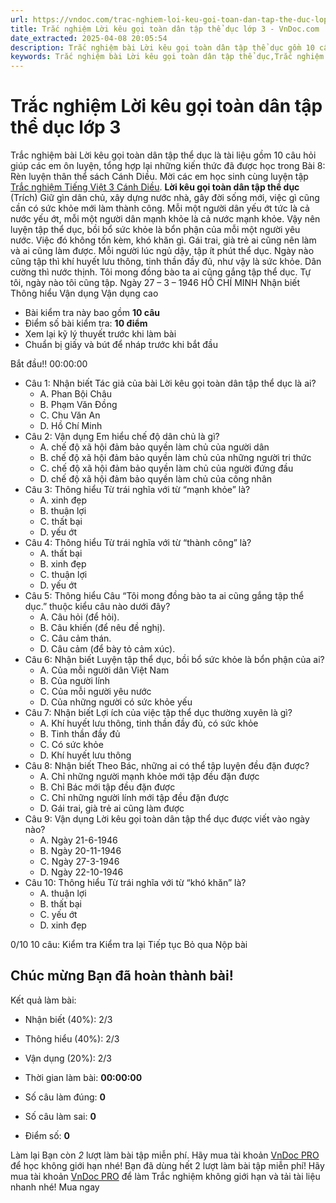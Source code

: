 ```yaml
---
url: https://vndoc.com/trac-nghiem-loi-keu-goi-toan-dan-tap-the-duc-lop-3-325671
title: Trắc nghiệm Lời kêu gọi toàn dân tập thể dục lớp 3 - VnDoc.com
date_extracted: 2025-04-08 20:05:54
description: Trắc nghiệm bài Lời kêu gọi toàn dân tập thể dục gồm 10 câu hỏi trắc nghiệm Tiếng Việt lớp 3 sách Cánh Diều sẽ giúp các bạn học sinh ôn tập và củng cố kiến thức được học hiệu quả hơn.
keywords: Trắc nghiệm bài Lời kêu gọi toàn dân tập thể dục,Trắc nghiệm Lời kêu gọi toàn dân tập thể dục,Trắc nghiệm bài Lời kêu gọi toàn dân tập thể dục lớp 3,Trắc nghiệm bài Lời kêu gọi toàn dân tập thể dục lớp 3 Cánh Diều,soạn bài Lời kêu gọi toàn dân tập thể dục,Tiếng Việt lớp 3 Cánh Diều,Tiếng Việt lớp 3
---
```


# Trắc nghiệm Lời kêu gọi toàn dân tập thể dục lớp 3
Trắc nghiệm bài Lời kêu gọi toàn dân tập thể dục là tài liệu gồm 10 câu hỏi giúp các em ôn luyện, tổng hợp lại những kiến thức đã được học trong Bài 8: Rèn luyện thân thể sách Cánh Diều. Mời các em học sinh cùng luyện tập [Trắc nghiệm Tiếng Việt 3 Cánh Diều](<https://vndoc.com/trac-nghiem-tieng-viet-3-canh-dieu>).
**Lời kêu gọi toàn dân tập thể dục**
\(Trích\)
Giữ gìn dân chủ, xây dựng nước nhà, gây đời sống mới, việc gì cũng cần có sức khỏe mới làm thành công. Mỗi một người dân yếu ớt tức là cả nước yếu ớt, mỗi một người dân mạnh khỏe là cả nước mạnh khỏe.
Vậy nên luyện tập thể dục, bồi bổ sức khỏe là bổn phận của mỗi một người yêu nước. Việc đó không tốn kèm, khó khăn gì. Gái trai, già trẻ ai cũng nên làm và ai cũng làm được. Mỗi người lúc ngủ dậy, tập ít phút thể dục. Ngày nào cũng tập thì khí huyết lưu thông, tinh thần đầy đủ, như vậy là sức khỏe. Dân cường thì nước thịnh.
Tôi mong đồng bào ta ai cũng gắng tập thể dục. Tự tôi, ngày nào tôi cũng tập.
Ngày 27 – 3 – 1946
HỒ CHÍ MINH
Nhận biết Thông hiểu Vận dụng Vận dụng cao
  * Bài kiểm tra này bao gồm **10 câu**
  * Điểm số bài kiểm tra: **10 điểm**
  * Xem lại kỹ lý thuyết trước khi làm bài
  * Chuẩn bị giấy và bút để nháp trước khi bắt đầu

Bắt đầu\!\!
00:00:00
  * Câu 1:  Nhận biết
Tác giả của bài Lời kêu gọi toàn dân tập thể dục là ai?
    * A. Phan Bội Châu 
    * B. Phạm Văn Đồng 
    * C. Chu Văn An 
    * D. Hồ Chí Minh 
  * Câu 2:  Vận dụng
Em hiểu chế độ dân chủ là gì?
    * A. chế độ xã hội đảm bảo quyền làm chủ của người dân 
    * B. chế độ xã hội đảm bảo quyền làm chủ của những người tri thức 
    * C. chế độ xã hội đảm bảo quyền làm chủ của người đứng đầu 
    * D. chế độ xã hội đảm bảo quyền làm chủ của công nhân 
  * Câu 3:  Thông hiểu
Từ trái nghĩa với từ “mạnh khỏe” là?
    * A. xinh đẹp 
    * B. thuận lợi 
    * C. thất bại 
    * D. yếu ớt 
  * Câu 4:  Thông hiểu
Từ trái nghĩa với từ “thành công” là?
    * A. thất bại 
    * B. xinh đẹp 
    * C. thuận lợi 
    * D. yếu ớt 
  * Câu 5:  Thông hiểu
Câu “Tôi mong đồng bào ta ai cũng gắng tập thể dục.” thuộc kiểu câu nào dưới đây?
    * A. Câu hỏi \(để hỏi\). 
    * B. Câu khiến \(để nêu đề nghị\). 
    * C. Câu cảm thán. 
    * D. Câu cảm \(để bày tỏ cảm xúc\). 
  * Câu 6:  Nhận biết
Luyện tập thể dục, bồi bổ sức khỏe là bổn phận của ai?
    * A. Của mỗi người dân Việt Nam 
    * B. Của người lính 
    * C. Của mỗi người yêu nước 
    * D. Của những người có sức khỏe yếu 
  * Câu 7:  Nhận biết
Lợi ích của việc tập thể dục thường xuyên là gì?
    * A. Khí huyết lưu thông, tinh thần đầy đủ, có sức khỏe 
    * B. Tinh thần đầy đủ 
    * C. Có sức khỏe 
    * D. Khí huyết lưu thông 
  * Câu 8:  Nhận biết
Theo Bác, những ai có thể tập luyện đều đặn được?
    * A. Chỉ những người mạnh khỏe mới tập đều đặn được 
    * B. Chỉ Bác mới tập đều đặn được 
    * C. Chỉ những người lính mới tập đều đặn được 
    * D. Gái trai, già trẻ ai cũng làm được 
  * Câu 9:  Vận dụng
Lời kêu gọi toàn dân tập thể dục được viết vào ngày nào?
    * A. Ngày 21-6-1946 
    * B. Ngày 20-11-1946 
    * C. Ngày 27-3-1946 
    * D. Ngày 22-10-1946 
  * Câu 10:  Thông hiểu
Từ trái nghĩa với từ “khó khăn” là?
    * A. thuận lợi 
    * B. thất bại 
    * C. yếu ớt 
    * D. xinh đẹp 

0/10
10 câu:
Kiểm tra Kiểm tra lại Tiếp tục Bỏ qua Nộp bài
## Chúc mừng Bạn đã hoàn thành bài\!
Kết quả làm bài:
  * Nhận biết \(40%\):
2/3
  * Thông hiểu \(40%\):
2/3
  * Vận dụng \(20%\):
2/3

  * Thời gian làm bài:  **00:00:00**
  * Số câu làm đúng: **0**
  * Số câu làm sai: **0**
  * Điểm số: **0**

Làm lại
Bạn còn _2_ lượt làm bài tập miễn phí. Hãy mua tài khoản [VnDoc PRO](</pro>) để học không giới hạn nhé\!  Bạn đã dùng hết 2 lượt làm bài tập miễn phí\! Hãy mua tài khoản [VnDoc PRO](</pro>) để làm Trắc nghiệm không giới hạn và tải tài liệu nhanh nhé\!  Mua ngay
